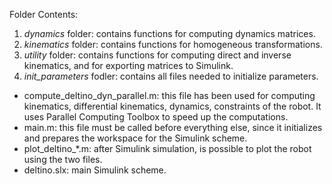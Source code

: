 Folder Contents:
1. *dynamics* folder: contains functions for computing dynamics matrices.
2. *kinematics* folder: contains functions for homogeneous transformations. 
3. *utility* folder: contains functions for computing direct and inverse kinematics, and for 
                     exporting matrices to Simulink.
4. *init_parameters* fodler: contains all files needed to initialize parameters. 

- compute_deltino_dyn_parallel.m: this file has been used for computing kinematics, differential 
kinematics, dynamics, constraints of the robot. It uses Parallel Computing Toolbox to speed up the computations. 
- main.m: this file must be called before everything else, since it initializes and prepares the workspace for the Simulink scheme. 
- plot_deltino_*.m: after Simulink simulation, is possible to plot the robot using the two files.  
- deltino.slx: main Simulink scheme. 